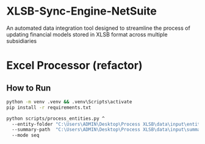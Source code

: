 # XLSB-Sync-Engine-NetSuite
An automated data integration tool designed to streamline the process of updating financial models stored in XLSB format across multiple subsidiaries

# Excel Processor (refactor)
## How to Run
```bash
python -m venv .venv && .venv\Scripts\activate
pip install -r requirements.txt

python scripts/process_entities.py ^
  --entity-folder "C:\Users\ADMIN\Desktop\Process XLSB\data\input\entities" ^
  --summary-path  "C:\Users\ADMIN\Desktop\Process XLSB\data\input\summary\File tổng hợp Entities.xlsx" ^
  --mode seq
